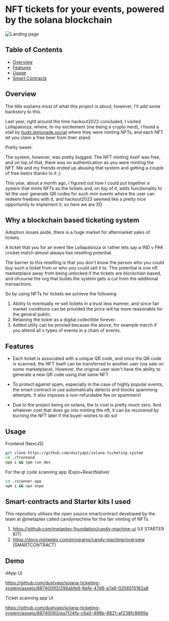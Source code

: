 # NFT tickets for your events, powered by the solana blockchain

![Landing page](https://github.com/dustyapi/solana-ticketing-system/assets/88740093/c4ef69f6-020d-4d5e-ad7c-dbdbb926b0d1)

## Table of Contents
- [Overview](#overview)
- [Features](#features)
- [Usage](#usage)
- [Smart Contracts](#smart-contracts)

## Overview

The title explains most of what this project is about; however, I'll add some backstory to this.

Last year, right around the time hackout2022 concluded, I visited Lollapalooza, where, to my excitement (me being a crypto nerd), I found a stall by [budx.lemonade.social](https://budx.lemonade.social/) where they were minting NFTs, and each NFT let you claim a free beer from their stand.

Pretty sweet.

The system, however, was pretty bugged. The NFT minting itself was free, and on top of that, there was no authentication as you were minting the NFT. Me and my friends ended up abusing that system and getting a couple of free beers thanks to it ;)

This year, about a month ago, I figured out how I could put together a system that mints NFTs as the tickets and, on top of it, adds functionality to let the user generate QR codes for such mini events where the user can redeem freebies with it, and hackout2023 seemed like a pretty nice opportunity to implement it, so here we are XD

## Why a blockchain based ticketing system


Adoption issues aside, there is a huge market for aftermarket sales of tickets.

A ticket that you for an event like Lollapalooza or rather lets say a IND v PAK cricket match almost always has reselling potential.

The barrier to this reselling is that you don't know the person who you could buy such a ticket from or who you could sell it to. This potential is one nft marketplace away from being unlocked if the tickets are blockchain based, and ofcourse the org that builds the system gets a cut from the additional transactions.

So by using NFTs for tickets we achieve the following
1. Ability to eventually re-sell tickets in a trust less manner, and since fair market conditions can be provided the price will be more reasonable for the general public.
2. Retaining the ticket as a digital collectible forever.
3. Added utiity can be provied because the above, for example merch if you attend all x types of events in a chain of events.


## Features

- Each ticket is associated with a unique QR code, and once the QR code is scanned, the NFT itself can be transferred to another user (via sale on some marketplace). However, the original user won't have the ability to generate a new QR code using that same NFT.

- To protect against spam, especially in the case of highly popular events, the smart contract in use automatically detects and blocks spamming attempts. It also imposes a non-refundable fee on spammers!

- Due to the project being on solana, the tx cost is pretty much zero. And whatever cost that does go into minting the nft, it can be recovered by burning the NFT later if the buyer wishes to do so!


## Usage

Frontend (NextJS)

```bash
git clone https://github.com/dustyapi/solana-ticketing-system
cd ./frontend
npm i && npm run dev 
```
For the qr code scanning app (Expo+ReactNative)
```bash
cd ./scanner-app 
npm i && npx expo
```
## Smart-contracts and Starter kits I used

This repository utilises the open source smartcontract developed by the team at @metaplex called candymachine for the fair minting of NFTs.

1. https://github.com/metaplex-foundation/candy-machine-ui (UI STARTER KIT)
2. https://docs.metaplex.com/programs/candy-machine/overview (SMARTCONTRACT)


## Demo

dApp UI

https://github.com/dustyapi/solana-ticketing-system/assets/88740093/296abfe6-6efe-47d9-a7a8-0256515182a8



Ticket scanning app UI

https://github.com/dustyapi/solana-ticketing-system/assets/88740093/ea7f24fa-c6a0-498b-8821-af238fc8699a



